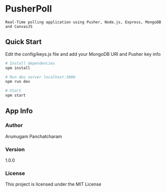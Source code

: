 # PusherPoll

``` Real-Time polling application using Pusher, Node.js, Express, MongoDB and CanvasJS ```

## Quick Start

Edit the config/keys.js file and add your MongoDB URI and Pusher key info

```bash
# Install dependencies
npm install

# Run dev server localhost:3000
npm run dev

# Start
npm start
```

## App Info

### Author

Arumugam Panchatcharam

### Version

1.0.0

### License

This project is licensed under the MIT License
